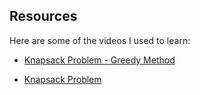 ## Resources

Here are some of the videos I used to learn:

- [Knapsack Problem - Greedy Method](https://youtu.be/oTTzNMHM05I?si=uWpw8kHEFnwmsDA2)  

- [Knapsack Problem](https://youtu.be/D8x5yIfjr5Q?si=s9BrFGJRSIpe2HTI) 